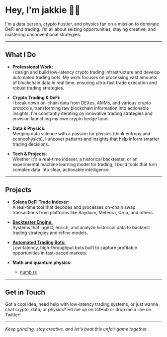 # Hey, I'm jakkie 👊🏾

I'm a data person, crypto hustler, and physics fan on a mission to dominate DeFi and trading. I’m all about seizing opportunities, staying creative, and mastering unconventional strategies.

---

## What I Do

- **Professional Work:**  
  I design and build low-latency crypto trading infrastructure and develop automated trading bots. My work focuses on processing vast amounts of blockchain data in real time, ensuring ultra-fast trade execution and robust trading strategies.

- **Crypto Trading & DeFi:**  
  I break down on-chain data from DEXes, AMMs, and various crypto protocols, transforming raw blockchain information into actionable insights. I'm constantly iterating on innovative trading strategies and envision launching my own crypto hedge fund.

- **Data & Physics:**  
  Merging data science with a passion for physics (think entropy and econophysics), I uncover patterns and insights that help inform smarter trading decisions.

- **Tech & Projects:**  
  Whether it's a real-time indexer, a historical backtester, or an experimental machine learning model for trading, I build tools that turn complex data into clear, actionable intelligence.

---

## Projects

- **[Solana DeFi Trade Indexer:](https://github.com/iamjakkie/Solana-dex-swap-listener)**  
  A real-time tool that decodes and processes on-chain swap transactions from platforms like Raydium, Meteora, Orca, and others.

- **[Backtester Engine:](https://github.com/iamjakkie/Backtester)**  
  Systems that ingest, enrich, and analyze historical data to backtest trading strategies and refine models.

- **[Automated Trading Bots:](https://github.com/iamjakkie/pro_crypto_algo_bots/blob/main/README.md)**  
  Low-latency, high-throughput bots built to capture profitable opportunities in fast-paced markets.

- **Math and quantum physics:**  
  - [numb.rs](https://github.com/iamjakkie/numb.rs)

---

## Get in Touch

Got a cool idea, need help with low-latency trading systems, or just wanna chat crypto, data, or physics? Hit me up on GitHub or drop me a line on Twitter!

---

*Keep grinding, stay creative, and let's beat this unfair game together.*
